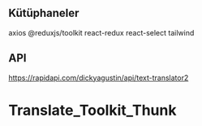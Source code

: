 ## Kütüphaneler

axios
@reduxjs/toolkit
react-redux
react-select
tailwind

## API

https://rapidapi.com/dickyagustin/api/text-translator2
# Translate_Toolkit_Thunk
